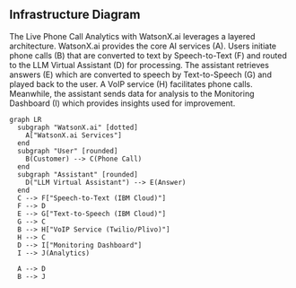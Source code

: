 ## Infrastructure Diagram

The Live Phone Call Analytics with WatsonX.ai leverages a layered architecture. WatsonX.ai provides the core AI services (A). Users initiate phone calls (B) that are converted to text by Speech-to-Text (F) and routed to the LLM Virtual Assistant (D) for processing. The assistant retrieves answers (E) which are converted to speech by Text-to-Speech (G) and played back to the user. A VoIP service (H) facilitates phone calls. Meanwhile, the assistant sends data for analysis to the Monitoring Dashboard (I) which provides insights used for improvement. 

```mermaid
graph LR
  subgraph "WatsonX.ai" [dotted]
    A["WatsonX.ai Services"]
  end
  subgraph "User" [rounded]
    B(Customer) --> C(Phone Call)
  end
  subgraph "Assistant" [rounded]
    D("LLM Virtual Assistant") --> E(Answer)
  end
  C --> F["Speech-to-Text (IBM Cloud)"]
  F --> D
  E --> G["Text-to-Speech (IBM Cloud)"]
  G --> C
  B --> H["VoIP Service (Twilio/Plivo)"]
  H --> C
  D --> I["Monitoring Dashboard"]
  I --> J(Analytics)

  A --> D
  B --> J
```
